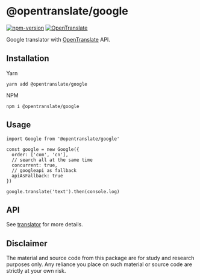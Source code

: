 # @opentranslate/google

[![npm-version](https://img.shields.io/npm/v/@opentranslate/google.svg)](https://www.npmjs.com/package/@opentranslate/google)
[![OpenTranslate](https://img.shields.io/badge/OpenTranslate-Compatible-brightgreen)](https://github.com/OpenTranslate)

Google translator with [OpenTranslate](https://github.com/OpenTranslate) API.

## Installation

Yarn

```
yarn add @opentranslate/google
```

NPM

```
npm i @opentranslate/google
```

## Usage

```
import Google from '@opentranslate/google'

const google = new Google({
  order: ['com', 'cn'],
  // search all at the same time
  concurrent: true,
  // googleapi as fallback
  apiAsFallback: true
})

google.translate('text').then(console.log)
```

## API

See [translator](https://github.com/OpenTranslate/OpenTranslate/blob/master/packages/translator/README.md) for more details.

## Disclaimer

The material and source code from this package are for study and research purposes only. Any reliance you place on such material or source code are strictly at your own risk.
